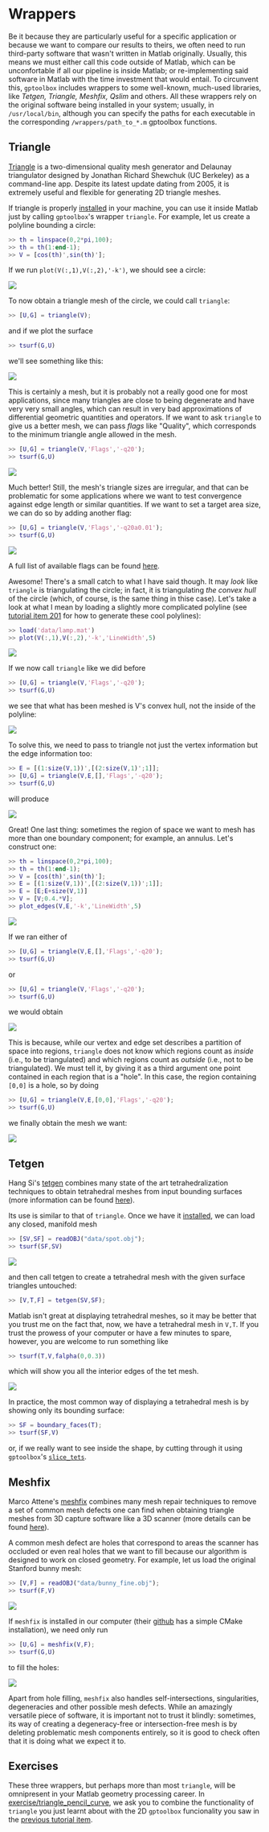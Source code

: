 # Wrappers

Be it because they are particularly useful for a specific application or because we want to compare our results to theirs, we often need to run third-party software that wasn't written in Matlab originally. Usually, this means we must either call this code outside of Matlab, which can be unconfortable if all our pipeline is inside Matlab; or re-implementing said software in Matlab with the time investment that would entail. To circunvent this, `gptoolbox` includes wrappers to some well-known, much-used libraries, like *Tetgen, Triangle, Meshfix, Qslim* and others. All these wrappers rely on the original software being installed in your system; usually, in `/usr/local/bin`, although you can specify the paths for each executable in the corresponding `/wrappers/path_to_*.m` gptoolbox functions.

## Triangle

[Triangle](https://www.cs.cmu.edu/~quake/triangle.html) is a two-dimensional quality mesh generator and Delaunay triangulator designed by Jonathan Richard Shewchuk (UC Berkeley) as a command-line app. Despite its latest update dating from 2005, it is extremely useful and flexible for generating 2D triangle meshes.

If triangle is properly [installed](https://dgptimbits.wordpress.com/2017/07/20/installing-the-triangle-package-for-gptoolbox/) in your machine, you can use it inside Matlab just by calling `gptoolbox`'s wrapper `triangle`. For example, let us create a polyline bounding a circle:
```MATLAB
>> th = linspace(0,2*pi,100);
>> th = th(1:end-1);
>> V = [cos(th)',sin(th)'];
```
If we run `plot(V(:,1),V(:,2),'-k')`, we should see a circle:

![](assets/circle.png)

To now obtain a triangle mesh of the circle, we could call `triangle`:
```MATLAB
>> [U,G] = triangle(V);
```
and if we plot the surface
```MATLAB
>> tsurf(G,U)
```
we'll see something like this:

![](assets/circle-bad-mesh.png)

This is certainly a mesh, but it is probably not a really good one for most applications, since many triangles are close to being degenerate and have very very small angles, which can result in very bad approximations of differential geometric quantities and operators. If we want to ask `triangle` to give us a better mesh, we can pass *flags* like "Quality", which corresponds to the minimum triangle angle allowed in the mesh. 
```MATLAB
>> [U,G] = triangle(V,'Flags','-q20');
>> tsurf(G,U)
```

![](assets/circle-less-bad-mesh.png)

Much better! Still, the mesh's triangle sizes are irregular, and that can be problematic for some applications where we want to test convergence against edge length or similar quantities. If we want to set a target area size, we can do so by adding another flag:
```MATLAB
>> [U,G] = triangle(V,'Flags','-q20a0.01');
>> tsurf(G,U)
```

![](assets/circle-good-mesh.png)

A full list of available flags can be found [here](https://www.cs.cmu.edu/~quake/triangle.switch.html).


Awesome! There's a small catch to what I have said though. It may *look* like `triangle` is triangulating the circle; in fact, it is triangulating *the convex hull* of the circle (which, of  course, is the same thing in thise case). Let's take a look at what I mean by loading a slightly more complicated polyline (see [tutorial item 201](../201_polylines/) for how to generate these cool polylines):
```MATLAB
>> load('data/lamp.mat')
>> plot(V(:,1),V(:,2),'-k','LineWidth',5)
```

![](assets/lamp.png)

If we now call `triangle` like we did before
```MATLAB
>> [U,G] = triangle(V,'Flags','-q20');
>> tsurf(G,U)
```
we see that what has been meshed is V's convex hull, not the inside of the polyline:

![](assets/lamp-mesh-hull.png)

To solve this, we need to pass to triangle not just the vertex information but the edge information too:
```MATLAB
>> E = [(1:size(V,1))',[(2:size(V,1)';1]];
>> [U,G] = triangle(V,E,[],'Flags','-q20');
>> tsurf(G,U)
```
will produce

![](assets/lamp-mesh-good.png)

Great! One last thing: sometimes the region of space we want to mesh has more than one boundary component; for example, an annulus. Let's construct one:

```MATLAB
>> th = linspace(0,2*pi,100);
>> th = th(1:end-1);
>> V = [cos(th)',sin(th)'];
>> E = [(1:size(V,1))',[(2:size(V,1))';1]];
>> E = [E;E+size(V,1)]
>> V = [V;0.4.*V];
>> plot_edges(V,E,'-k','LineWidth',5)
```
![](assets/annulus.png)

If we ran either of
```MATLAB
>> [U,G] = triangle(V,E,[],'Flags','-q20');
>> tsurf(G,U)
```
or
```MATLAB
>> [U,G] = triangle(V,'Flags','-q20');
>> tsurf(G,U)
```
we would obtain

![](assets/annulus-bad.png)

This is because, while our vertex and edge set describes a partition of space into regions, `triangle` does not know which regions count as *inside* (i.e., to be triangulated) and which regions count as *outside* (i.e., not to be triangulated). We must tell it, by giving it as a third argument one point contained in each region that is a "hole". In this case, the region containing `[0,0]` is a hole, so by doing

```MATLAB
>> [U,G] = triangle(V,E,[0,0],'Flags','-q20');
>> tsurf(G,U)
```
we finally obtain the mesh we want:

![](assets/annulus-good.png)

## Tetgen

Hang Si's [tetgen](http://wias-berlin.de/software/index.jsp?id=TetGen&lang=1) combines many state of the art tetrahedralization techniques to obtain tetrahedral meshes from input bounding surfaces (more information can be found [here](https://dl.acm.org/doi/10.1145/2629697)).

Its use is similar to that of `triangle`. Once we have it [installed](http://wias-berlin.de/software/tetgen/download2.jsp), we can load any closed, manifold mesh
```MATLAB
>> [SV,SF] = readOBJ("data/spot.obj");
>> tsurf(SF,SV)
```
![](assets/spot.png)

and then call tetgen to create a tetrahedral mesh with the given surface triangles untouched:
```MATLAB
>> [V,T,F] = tetgen(SV,SF);
```

Matlab isn't great at displaying tetrahedral meshes, so it may be better that you trust me on the fact that, now, we have a tetrahedral mesh in `V,T`. If you trust the prowess of your computer or have a few minutes to spare, however, you are welcome to run something like
```MATLAB
>> tsurf(T,V,falpha(0,0.3))
```
which will show you all the interior edges of the tet mesh.

![](assets/spot-tet.png)

In practice, the most common way of displaying a tetrahedral mesh is by showing only its bounding surface:
```MATLAB
>> SF = boundary_faces(T);
>> tsurf(SF,V)
```
or, if we really want to see inside the shape, by cutting through it using `gptoolbox`'s  [`slice_tets`](https://github.com/alecjacobson/gptoolbox/blob/master/mesh/slice_tets.m).

## Meshfix

Marco Attene's [meshfix](https://github.com/MarcoAttene/MeshFix-V2.1) combines many mesh repair techniques to remove a set of common mesh defects one can find when obtaining triangle meshes from 3D capture software like a 3D scanner (more details can be found [here](http://saturno.ge.imati.cnr.it/ima/personal/attene/PersonalPage/pdf/TVC2010_preprint.pdf)).

A common mesh defect are holes that correspond to areas the scanner has occluded or even real holes that we want to fill because our algorithm is designed to work on closed geometry. For example, let us load the original Stanford bunny mesh:
```MATLAB
>> [V,F] = readOBJ("data/bunny_fine.obj");
>> tsurf(F,V)
```

![](assets/bunny-bad.png)

If `meshfix` is installed in our computer (their [github](https://github.com/MarcoAttene/MeshFix-V2.1) has a simple CMake installation), we need only run
```MATLAB
>> [U,G] = meshfix(V,F);
>> tsurf(G,U)
```
to fill the holes:

![](assets/bunny-good.png)

Apart from hole filling, `meshfix` also handles self-intersections, singularities, degeneracies and other possible mesh defects. While an amazingly versatile piece of software, it is important not to trust it blindly: sometimes, its way of creating a degeneracy-free or intersection-free mesh is by deleting problematic mesh components entirely, so it is good to check often that it is doing what we expect it to.

## Exercises

These three wrappers, but perhaps more than most `triangle`, will be omnipresent in your Matlab geometry processing career. In [exercise/triangle_pencil_curve](exercise/triangle_pencil_curve.m), we ask you to combine the functionality of `triangle` you just learnt about with the 2D `gptoolbox` funcionality you saw in the [previous tutorial item](../201_polylines/).
